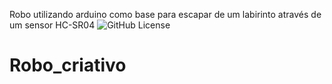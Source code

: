 Robo utilizando arduino como base para escapar de um labirinto através de um sensor HC-SR04
![GitHub License](https://img.shields.io/github/license/deyzzi/Robo_criativo)


# Robo_criativo
